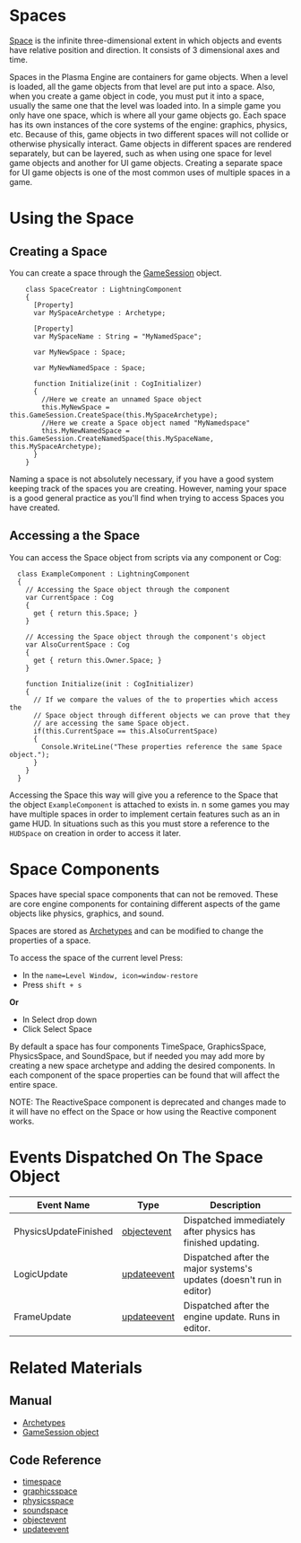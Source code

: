 # Spaces
[Space](https://github.com/PlasmaEngine/PlasmaDocs/tree/master/docs/C%2B%2B/code_reference/class_reference/space.markdown) is the infinite three-dimensional extent in which objects and events have relative position and direction. It consists of 3 dimensional axes and time.

Spaces in the Plasma Engine are containers for game objects. When a level is loaded, all the game objects from that level are put into a space. Also, when you create a game object in code, you must put it into a space, usually the same one that the level was loaded into. In a simple game you only have one space, which is where all your game objects go. Each space has its own instances of the core systems of the engine: graphics, physics, etc. Because of this, game objects in two different spaces will not collide or otherwise physically interact. Game objects in different spaces are rendered separately, but can be layered, such as when using one space for level game objects and another for UI game objects. Creating a separate space for UI game objects is one of the most common uses of multiple spaces in a game.

# Using the Space
## Creating a Space
You can create a space through the [GameSession](https://plasmaengine.github.io/PlasmaDocs/Plasma1/Editor/architecture/objects/gamesession.markdown) object.

```
    class SpaceCreator : LightningComponent
    {
      [Property]
      var MySpaceArchetype : Archetype;
      
      [Property]
      var MySpaceName : String = "MyNamedSpace";
      
      var MyNewSpace : Space;
      
      var MyNewNamedSpace : Space;
      
      function Initialize(init : CogInitializer)
      {
        //Here we create an unnamed Space object
        this.MyNewSpace = this.GameSession.CreateSpace(this.MySpaceArchetype);
        //Here we create a Space object named "MyNamedspace"
        this.MyNewNamedSpace = this.GameSession.CreateNamedSpace(this.MySpaceName, this.MySpaceArchetype);
      }
    }

```


Naming a space is not absolutely necessary, if you have a good system keeping track of the spaces you are creating. However, naming your space is a good general practice as you'll find when trying to access Spaces you have created.

## Accessing a the Space
You can access the Space object from scripts via any component or Cog:

```
  class ExampleComponent : LightningComponent
  {
    // Accessing the Space object through the component
    var CurrentSpace : Cog
    {
      get { return this.Space; }
    }
    
    // Accessing the Space object through the component's object
    var AlsoCurrentSpace : Cog
    {
      get { return this.Owner.Space; }
    }
    
    function Initialize(init : CogInitializer)
    {
      // If we compare the values of the to properties which access the
      // Space object through different objects we can prove that they
      // are accessing the same Space object.
      if(this.CurrentSpace == this.AlsoCurrentSpace)
      {
        Console.WriteLine("These properties reference the same Space object.");
      }
    }
  }

```


Accessing the Space this way will give you a reference to the Space that the object `ExampleComponent` is attached to exists in.
n some games you may have multiple spaces in order to implement certain features such as an in game HUD. In situations such as this you must store a reference to the `HUDSpace` on creation in order to access it later.

# Space Components
Spaces have special space components that can not be removed. These are core engine components for containing different aspects of the game objects like physics, graphics, and sound.

Spaces are stored as [Archetypes](https://plasmaengine.github.io/PlasmaDocs/Plasma1/Editor/architecture/archetypes.markdown) and can be modified to change the properties of a space.

To access the space of the current level Press: 

 - In the `name=Level Window, icon=window-restore`
 - Press `shift + s`

**Or**

 - In Select drop down
 - Click Select Space


By default a space has four components TimeSpace, GraphicsSpace, PhysicsSpace, and SoundSpace, but if needed you may add more by creating a new space archetype and adding the desired components. In each component of the space properties can be found that will affect the entire space.

NOTE: The ReactiveSpace component is deprecated and changes made to it will have no effect on the Space or how using the Reactive component works.


# Events Dispatched On The Space Object


| Event Name                | Type                       | Description                                                         |
|---------------------------|----------------------------|---------------------------------------------------------------------|
| PhysicsUpdateFinished     | [objectevent](https://plasmaengine.github.io/PlasmaDocs/Plasma1/Editor/code_reference/class_reference/objectevent.markdown) | Dispatched immediately after physics has finished updating.         |
| LogicUpdate               | [updateevent](https://plasmaengine.github.io/PlasmaDocs/Plasma1/Editor/code_reference/class_reference/updateevent.markdown) | Dispatched after the major systems's updates (doesn't run in editor)|
| FrameUpdate               | [updateevent](https://plasmaengine.github.io/PlasmaDocs/Plasma1/Editor/code_reference/class_reference/updateevent.markdown) | Dispatched after the engine update. Runs in editor.                 |


# Related Materials
## Manual
- [Archetypes](https://plasmaengine.github.io/PlasmaDocs/Plasma1/Editor/architecture/archetypes.markdown)
- [GameSession object](https://plasmaengine.github.io/PlasmaDocs/Plasma1/Editor/architecture/objects/gamesession.markdown)
## Code Reference
- [timespace](https://github.com/PlasmaEngine/PlasmaDocs/tree/master/docs/C%2B%2B/code_reference/class_reference/timespace.markdown)
- [graphicsspace](https://github.com/PlasmaEngine/PlasmaDocs/tree/master/docs/C%2B%2B/code_reference/class_reference/graphicsspace.markdown)
- [physicsspace](https://plasmaengine.github.io/PlasmaDocs/Plasma1/Editor/physics/physicsspace.markdown)
- [soundspace](https://plasmaengine.github.io/PlasmaDocs/Plasma1/Editor/audio/soundspace.markdown)
- [objectevent](https://plasmaengine.github.io/PlasmaDocs/Plasma1/Editor/code_reference/class_reference/objectevent.markdown)
- [updateevent](https://plasmaengine.github.io/PlasmaDocs/Plasma1/Editor/code_reference/class_reference/updateevent.markdown)
 

 
